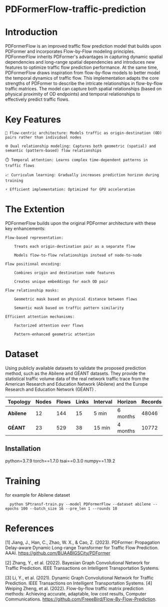 # PDFormerFlow-traffic-prediction
# Introduction
PDFormerFlow is an improved traffic flow prediction model that builds upon PDFormer and incorporates Flow-by-Flow modeling principles. PDFormerFlow inherits PDFormer's advantages in capturing dynamic spatial dependencies and long-range spatial dependencies and introduces new features to optimize traffic flow prediction performance. At the same time, PDFormerFlow draws inspiration from flow-by-flow models to better model the temporal dynamics of traffic flow. This implementation adapts the core strengths of PDFormer to describe the intricate relationships in flow-by-flow traffic matrices. The model can capture both spatial relationships (based on physical proximity of OD endpoints) and temporal relationships to effectively predict traffic flows. 
# Key Features

    🚀 Flow-centric architecture: Models traffic as origin-destination (OD) pairs rather than individual nodes

    🌐 Dual relationship modeling: Captures both geometric (spatial) and semantic (pattern-based) flow relationships

    ⏱️ Temporal attention: Learns complex time-dependent patterns in traffic flows

    📈 Curriculum learning: Gradually increases prediction horizon during training

    ⚡ Efficient implementation: Optimized for GPU acceleration

# The Extention  

  PDFormerFlow builds upon the original PDFormer architecture with these key enhancements:

    Flow-based representation:

        Treats each origin-destination pair as a separate flow

        Models flow-to-flow relationships instead of node-to-node

    Flow positional encoding:

        Combines origin and destination node features

        Creates unique embeddings for each OD pair

    Flow relationship masks:

        Geometric mask based on physical distance between flows

        Semantic mask based on traffic pattern similarity

    Efficient attention mechanisms:

        Factorized attention over flows

        Pattern-enhanced geometric attention
# Dataset
Using publicly available datasets  to validate the proposed prediction method, such as  the Abilene and GÉANT datasets. They provide the statistical traffic volume data of the real network traffic trace from the American Research and Education Network (Abilene)  and the Europe Research and Education Network (GÉANT) .

| **Topology** | **Nodes** | **Flows** | **Links** | **Interval** | **Horizon** | **Records** |
| ------------ | --------- | --------- | --------- | ------------ | ----------- | ----------- |
| **Abilene**  | 12        | 144       | 15        | 5 min        | 6 months    | 48046       |
| **GÉANT**    | 23        | 529       | 38        | 15 min       | 4 months    | 10772       |


## Installation

python=3.7.9
torch==1.7.0
tsai==0.3.0
numpy==1.19.2

# Training
for example for Abilene dataset 

      python SPtransf-train.py --model PDFormerFlow --dataset abilene --epochs 100 --batch_size 16 --pre_len 1 --rounds 10

# References

  [1]  Jiang, J., Han, C., Zhao, W. X., & Cao, Z. (2023). PDFormer: Propagation Delay-aware Dynamic Long-range Transformer for Traffic Flow Prediction. AAAI. https://github.com/BUAABIGSCity/PDFormer

  [2] Zhang, Y., et al. (2022). Bayesian Graph Convolutional Network for Traffic Prediction. IEEE Transactions on Intelligent Transportation Systems.

 [3] Li, Y., et al. (2021). Dynamic Graph Convolutional Network for Traffic Prediction. IEEE Transactions on Intelligent Transportation Systems.
 [4] Weiping Zheng, et al. (2022).  Flow-by-flow traffic matrix prediction methods: Achieving accurate, adaptable, low cost results, Computer Communications. https://github.com/FreeeBird/Flow-By-Flow-Prediction.
